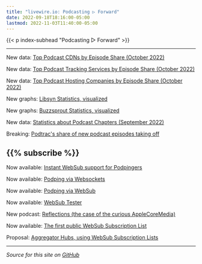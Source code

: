 ```yaml
---
title: "livewire.io: Podcasting ▷ Forward"
date: 2022-09-18T18:16:00-05:00
lastmod: 2022-11-03T11:40:00-05:00
---
```


{{< p index-subhead "Podcasting ▷ Forward" >}}

---

New data: [Top Podcast CDNs by Episode Share (October 2022)](/podcast-cdns-by-episode-share)

New data: [Top Podcast Tracking Services by Episode Share (October 2022)](/podcast-trackers-by-episode-share)

New data: [Top Podcast Hosting Companies by Episode Share (October 2022)](/podcast-hosts-by-episode-share)

New graphs: [Libsyn Statistics, visualized](/libsyn-stats-visualized)

New graphs: [Buzzsprout Statistics, visualized](/buzzsprout-stats-visualized)

New data: [Statistics about Podcast Chapters (September 2022)](/podcast-chapters-stats)

Breaking: [Podtrac's share of new podcast episodes taking off](/podtrac-share-of-new-episodes-taking-off)

{{% subscribe %}}
---

Now available: [Instant WebSub support for Podpingers](/instant-websub-for-podpingers)

Now available: [Podping via Websockets](/podping-via-websockets)

Now available: [Podping via WebSub](/podping-via-websub)

Now available: [WebSub Tester](/websub-tester)

New podcast: [Reflections (the case of the curious AppleCoreMedia)](/new-podcast-reflections)

Now available: [The first public WebSub Subscription List](/first-public-subscription-list)

Proposal: [Aggregator Hubs, using WebSub Subscription Lists](/aggregator-hubs)

---

*Source for this site on [GitHub](https://github.com/skymethod/livewire-web)*
